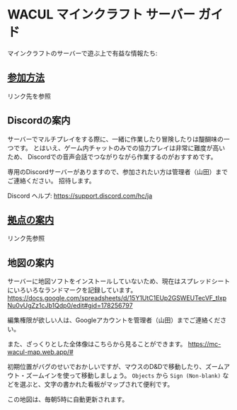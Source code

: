 # WACUL マインクラフト サーバー ガイド

マインクラフトのサーバーで遊ぶ上で有益な情報たち:

## [参加方法](./mc-wacul-entry)

リンク先を参照

## Discordの案内

サーバーでマルチプレイをする際に、一緒に作業したり冒険したりは醍醐味の一つです。
とはいえ、ゲーム内チャットのみでの協力プレイは非常に難度が高いため、
Discordでの音声会話でつながりながら作業するのがおすすめです。

専用のDiscordサーバーがありますので、参加されたい方は管理者（山田）までご連絡ください。
招待します。

Discord ヘルプ: https://support.discord.com/hc/ja

## [拠点の案内](./mc-wacul-hq)

リンク先参照

## 地図の案内

サーバーに地図ソフトをインストールしていないため、現在はスプレッドシートにいろいろなランドマークを記録しています。
https://docs.google.com/spreadsheets/d/15Y1UtC1EUp2GSWEUTecVF_tIxpNu0vUgZz1cJb1Qdp0/edit#gid=178256797

編集権限が欲しい人は、Googleアカウントを管理者（山田）までご連絡ください。

また、ざっくりとした全体像はこちらから見ることができます。
https://mc-wacul-map.web.app/#

初期位置がバグのせいでおかしいですが、マウスのD&Dで移動したり、ズームアウト・ズームインを使って移動しましょう。
`Objects` から `Sign (Non-blank)` などを選ぶと、文字の書かれた看板がマップされて便利です。

この地図は、毎朝5時に自動更新されます。
